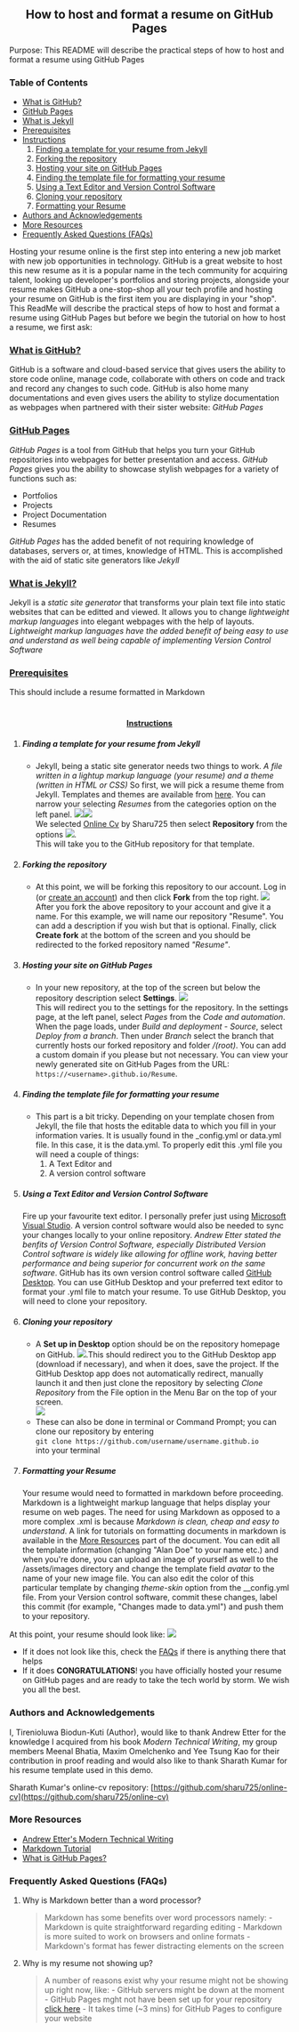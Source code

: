 <h2 align = "center"> How to host and format a resume on GitHub Pages </h2 >

Purpose: This README will describe the practical steps of how to host and format a resume using GitHub Pages

### Table of Contents
* [What is GitHub?](#what-is-github)
* [GitHub Pages](#github-pages)
* [What is Jekyll](#what-is-jekyll)
* [Prerequisites](#prerequisites)
* [Instructions](#instructions)
    1. [Finding a template for your resume from Jekyll](#finding-a-template-for-your-resume-from-jekyll)
    2. [Forking the repository](#forking-the-repository)
    3. [Hosting your site on GitHub Pages](#hosting-your-resume-on-github-pages)
    4. [Finding the template file for formatting your resume](#finding-a-template-for-your-resume-from-jekyll)
    5. [Using a Text Editor and Version Control Software](#using-a-text-editor-and-version-control-software)
    6. [Cloning your repository](#cloning-your-repository)
    7. [Formatting your Resume](#formatting-your-resume)
* [Authors and Acknowledgements](#authors-and-acknowledgements)
* [More Resources](#more-resources)
* [Frequently Asked Questions (FAQs)](#frequently-asked-questions-faqs)

Hosting your resume online is the first step into entering a new job market with new job opportunities in technology. GitHub is a great website to host this new resume as it is a popular name in the tech community for acquiring talent, looking up developer's portfolios and storing projects, alongside your resume makes GitHub a one-stop-shop all your tech profile and hosting your resume on GitHub is the first item you are displaying in your "shop". This ReadMe will describe the practical steps of how to host and format a resume using GitHub Pages but before we begin the tutorial on how to host a resume, we first ask:

### <ins> What is GitHub? </ins>

GitHub is a software and cloud-based service that gives users the ability to store code online, manage code, collaborate with others on code and track and record any changes to such code. GitHub is also home many documentations and even gives users the ability to stylize documentation as webpages when partnered with their sister website: *GitHub Pages*

### <ins> GitHub Pages </ins>
*GitHub Pages* is a tool from GitHub that helps you turn your GitHub repositories into webpages for better presentation and access. *GitHub Pages* gives you the ability to showcase stylish webpages for a variety of functions such as:
* Portfolios
* Projects
* Project Documentation
* Resumes

*GitHub Pages* has the added benefit of not requiring knowledge of databases, servers or, at times, knowledge of HTML. This is accomplished with the aid of static site generators like *Jekyll*

### <ins> What is Jekyll? </ins>
Jekyll is a *static site generator* that transforms your plain text file into static websites that can be editted and viewed. It allows you to change *lightweight markup languages* into elegant webpages with the help of layouts. *Lightweight markup languages have the added benefit of being easy to use and understand as well being capable of implementing Version Control Software*

### <ins> Prerequisites </ins>
This should include a resume formatted in Markdown

 # <h4 align = "center"> <ins> Instructions</ins> </h4>

1. ##### Finding a template for your resume from Jekyll
    - Jekyll, being a static site generator needs two things to work. *A file written in a lightup markup language (your resume) and a theme (written in HTML or CSS)* So first, we will pick a resume theme from Jekyll. Templates and themes are available from [here](https://jekyll-themes.com). You can narrow your selecting *Resumes* from the categories option on the left panel. ![](https://github.com/Flexyduck/flexyduck.github.io/blob/main/Gifs/categories.png)![](https://github.com/Flexyduck/flexyduck.github.io/blob/main/Gifs/Resumes.png) 
    <br>We selected [Online Cv](https://jekyll-themes.com/online-cv/) by Sharu725 then select **Repository** from the options ![](https://github.com/Flexyduck/flexyduck.github.io/blob/main/Gifs/repository.gif). 
    <br> This will take you to the GitHub repository for that template.

2. ##### Forking the repository
    - At this point, we will be forking this repository to our account. Log in (or [create an account](https://github.com/signup?ref_cta=Sign+up&ref_loc=header+logged+out&ref_page=%2F&source=header-home)) and then click **Fork** from the top right. ![](https://github.com/Flexyduck/flexyduck.github.io/blob/main/Gifs/fork.png) 
    <br>After you fork the above repository to your account and give it a name. For this example, we will name our repository "Resume". You can add a description if you wish but that is optional. Finally, click **Create fork** at the bottom of the screen and you should be redirected to the forked repository named *"Resume"*.

3. ##### Hosting your site on GitHub Pages
    - In your new repository, at the top of the screen but below the repository description select **Settings**. ![](https://github.com/Flexyduck/flexyduck.github.io/blob/main/Gifs/Settings.png)
    <br> This will redirect you to the settings for the repository. In the settings page, at the left panel, select *Pages* from the *Code and automation*. When the page loads, under *Build and deployment - Source*, select *Deploy from a branch*. Then under *Branch* select the branch that currently hosts our forked repository and folder */(root)*. You can add a custom domain if you please but not necessary. You can view your newly generated site on GitHub Pages from the URL: `https://<username>.github.io/Resume`.

4. ##### Finding the template file for formatting your resume
    - This part is a bit tricky. Depending on your template chosen from Jekyll, the file that hosts the editable data to which you fill in your information varies. It is usually found in the _config.yml or data.yml file. In this case, it is the data.yml. To properly edit this .yml file you will need a couple of things:
        1. A Text Editor and 
        2. A version control software 

5.  ##### Using a Text Editor and Version Control Software
    Fire up your favourite text editor. I personally prefer just using [Microsoft Visual Studio](https://visualstudio.microsoft.com/downloads/). A version control software would also be needed to sync your changes locally to your online repository. *Andrew Etter stated the benfits of Version Control Software, especially Distributed Version Control software is widely like allowing for offline work, having better performance and being superior for concurrent work on the same software*. GitHub has its own version control software called [GitHub Desktop](https://desktop.github.com). You can use GitHub Desktop and your preferred text editor to format your .yml file to match your resume. To use GitHub Desktop, you will need to clone your repository.
 
 6. ##### Cloning your repository
    - A **Set up in Desktop** option should be on the repository homepage on GitHub.
    ![]( https://github.com/Flexyduck/flexyduck.github.io/blob/main/Gifs/setupindesktop.png ).This should redirect you to the GitHub Desktop app (download if necessary), and when it does, save the project. If the GitHub Desktop app does not automatically redirect, manually launch it and then just clone the repository by selecting *Clone Repository* from the File option in the Menu Bar on the top of your screen. 
    <br>![](https://github.com/Flexyduck/flexyduck.github.io/blob/main/Gifs/clone%20repository.gif) 
    - These can also be done in terminal or Command Prompt; you can clone our repository by entering <br>`git clone https://github.com/username/username.github.io` <br> into your terminal
    
7. ##### Formatting your Resume
    Your resume would need to formatted in markdown before proceeding. Markdown is a lightweight markup language that helps display your resume on web pages. The need for using Markdown as opposed to a more complex .xml is because *Markdown is clean, cheap and easy to understand*. A link for tutorials on formatting documents in markdown is available in the [More Resources](#more-resources) part of the document. You can edit all the template information (changing "Alan Doe" to your name etc.) and when you're done, you can upload an image of yourself as well to the /assets/images directory and change the template field *avatar* to the name of your new image file. You can also edit the color of this particular template by changing *theme-skin* option from the __config.yml file. From your Version control software, commit these changes, label this commit (for example, "Changes made to data.yml") and push them to your repository. 

 At this point, your resume should look like: ![](https://github.com/Flexyduck/flexyduck.github.io/blob/main/Gifs/resume.gif)

* If it does not look like this, check the [FAQs](#frequently-asked-questions-faqs) if there is anything there that helps
* If it does **CONGRATULATIONS**! you have officially hosted your resume on GitHub pages and are ready to take the tech world by storm. We wish you all the best.
### Authors and Acknowledgements
I, Tirenioluwa Biodun-Kuti (Author), would like to thank Andrew Etter for the knowledge I acquired from his book *Modern Technical Writing*, my group members  Meenal Bhatia, Maxim Omelchenko and Yee Tsung Kao for their contribution in proof reading and would also like to thank Sharath Kumar for his resume template used in this demo. 

Sharath Kumar's online-cv repository: [https://github.com/sharu725/online-cv](https://github.com/sharu725/online-cv)


### More Resources
* [Andrew Etter's Modern Technical Writing](https://www.amazon.ca/Modern-Technical-Writing-Introduction-Documentation-ebook/dp/B01A2QL9SS)
* [Markdown Tutorial]( https://www.markdowntutorial.com)
* [What is GitHub Pages?](https://youtu.be/2MsN8gpT6jY)

### Frequently Asked Questions (FAQs)
1. Why is Markdown better than a word processor?
    > Markdown has some benefits over word processors namely:
        - Markdown is quite straightforward regarding editing
        - Markdown is more suited to work on browsers and online formats
        - Markdown's format has fewer distracting elements on the screen  

2. Why is my resume not showing up?
    > A number of reasons exist why your resume might not be showing up right now, like:
        - GitHub servers might be down at the moment
        - GitHub Pages mght not have been set up for your repository [click here](#hosting-your-site-on-github-pages)
        - It takes time (~3 mins) for GitHub Pages to configure your website




